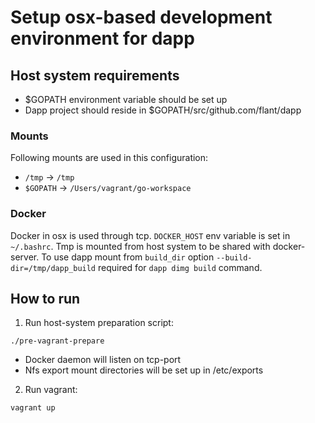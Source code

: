 # Setup osx-based development environment for dapp

## Host system requirements

* $GOPATH environment variable should be set up
* Dapp project should reside in $GOPATH/src/github.com/flant/dapp

### Mounts

Following mounts are used in this configuration:

* `/tmp` -> `/tmp`
* `$GOPATH` -> `/Users/vagrant/go-workspace`

### Docker

Docker in osx is used through tcp. `DOCKER_HOST` env variable is set in `~/.bashrc`.
Tmp is mounted from host system to be shared with docker-server.
To use dapp mount from `build_dir` option `--build-dir=/tmp/dapp_build` required for `dapp dimg build` command.

## How to run

1. Run host-system preparation script:

```
./pre-vagrant-prepare
```

   * Docker daemon will listen on tcp-port
   * Nfs export mount directories will be set up in /etc/exports

2. Run vagrant:

```
vagrant up
```
